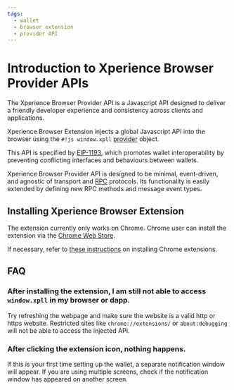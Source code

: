 ```yaml
---
tags:
  - wallet
  - browser extension
  - provider API
---
```


# Introduction to Xperience Browser Provider APIs

The Xperience Browser Provider API is a Javascript API designed to deliver a friendly developer experience and consistency across clients and applications. 

Xperience Browser Extension injects a global Javascript API into the browser using the `#!js window.xpll` [provider][1] object. 

This API is specified by [EIP-1193][2], which promotes wallet interoperability by preventing conflicting interfaces and behaviours between wallets. 

Xperience Browser Provider API is designed to be minimal, event-driven, and agnostic of transport and [RPC][3] protocols. Its functionality is easily extended by defining new RPC methods and message event types.

## Installing Xperience Browser Extension

The extension currently only works on Chrome. Chrome user can install the extension via the [Chrome Web Store](https://chromewebstore.google.com/detail/xperience-browser-extensi/gpfllmjckejjhmmdmgbgmclmhopekjpf). 

If necessary, refer to [these instructions](https://support.google.com/chrome_webstore/answer/2664769?hl=en) on installing Chrome extensions.

## FAQ

### After installing the extension, I am still not able to access `window.xpll` in my browser or dapp.

Try refreshing the webpage and make sure the website is a valid http or https website. Restricted sites like `chrome://extensions/` or `about:debugging` will not be able to access the injected API.

### After clicking the extension icon, nothing happens.

If this is your first time setting up the wallet, a separate notification window will appear. If you are using multiple screens, check if the notification window has appeared on another screen.




[1]: definitions.md#provider
[2]: https://eips.ethereum.org/EIPS/eip-1193
[3]: ../xperience_browser_provider_apis/definitions.md#remote-procedure-call-rpc
[4]: https://developer.chrome.com/docs/extensions/mv3/getstarted/development-basics/#load-unpacked